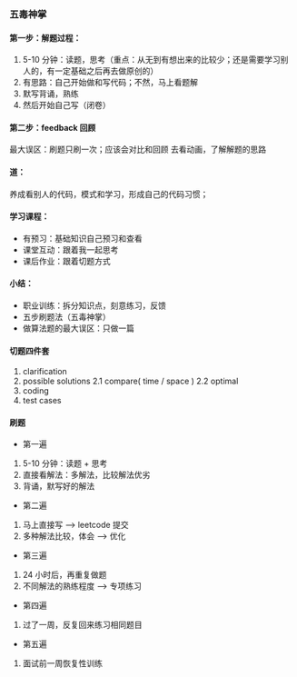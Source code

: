 ### 五毒神掌

#### 第一步：解题过程：

1. 5-10 分钟：读题，思考（重点：从无到有想出来的比较少；还是需要学习别人的，有一定基础之后再去做原创的）
2. 有思路：自己开始做和写代码；不然，马上看题解
3. 默写背诵，熟练
4. 然后开始自己写（闭卷）

#### 第二步：feedback 回顾

最大误区：刷题只刷一次；应该会对比和回顾
去看动画，了解解题的思路

#### 道：

养成看别人的代码，模式和学习，形成自己的代码习惯；

#### 学习课程：

-   有预习：基础知识自己预习和查看
-   课堂互动：跟着我一起思考
-   课后作业：跟着切题方式

#### 小结：

-   职业训练：拆分知识点，刻意练习，反馈
-   五步刷题法（五毒神掌）
-   做算法题的最大误区：只做一篇

#### 切题四件套

1. clarification
2. possible solutions
   2.1 compare( time / space )
   2.2 optimal
3. coding
4. test cases

#### 刷题

-   第一遍

1. 5-10 分钟：读题 + 思考
2. 直接看解法：多解法，比较解法优劣
3. 背诵，默写好的解法

-   第二遍

1. 马上直接写 --> leetcode 提交
2. 多种解法比较，体会 --> 优化

-   第三遍

1. 24 小时后，再重复做题
2. 不同解法的熟练程度 --> 专项练习

-   第四遍

1. 过了一周，反复回来练习相同题目

-   第五遍

1. 面试前一周恢复性训练
